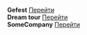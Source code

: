 **Gefest** [Перейти](https://vovako.github.io/gefest/)\
**Dream tour** [Перейти](https://vovako.github.io/dreamkamTour/)\
**SomeCompany** [Перейти](https://vovako.github.io/forFigma/someCompany/)